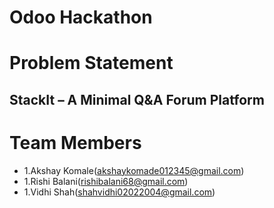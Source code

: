 <!-- Clearly mention your selected problem statement and your team memebrs name and email.
in the README of your repository. -->

# Odoo Hackathon

# Problem Statement

## StackIt – A Minimal Q&A Forum Platform

# Team Members

- 1.Akshay Komale(akshaykomade012345@gmail.com)
- 1.Rishi Balani(rishibalani68@gmail.com)
- 1.Vidhi Shah(shahvidhi02022004@gmail.com)
